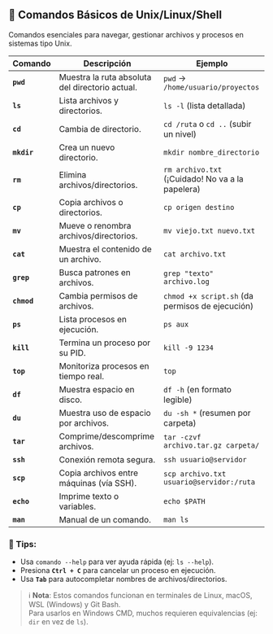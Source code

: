 ## 🐧 Comandos Básicos de Unix/Linux/Shell

Comandos esenciales para navegar, gestionar archivos y procesos en sistemas tipo Unix.

| Comando | Descripción | Ejemplo |
|---------|-------------|---------|
| **`pwd`** | Muestra la ruta absoluta del directorio actual. | `pwd` → `/home/usuario/proyectos` |
| **`ls`** | Lista archivos y directorios. | `ls -l` (lista detallada) |
| **`cd`** | Cambia de directorio. | `cd /ruta` o `cd ..` (subir un nivel) |
| **`mkdir`** | Crea un nuevo directorio. | `mkdir nombre_directorio` |
| **`rm`** | Elimina archivos/directorios. | `rm archivo.txt` (¡Cuidado! No va a la papelera) |
| **`cp`** | Copia archivos o directorios. | `cp origen destino` |
| **`mv`** | Mueve o renombra archivos/directorios. | `mv viejo.txt nuevo.txt` |
| **`cat`** | Muestra el contenido de un archivo. | `cat archivo.txt` |
| **`grep`** | Busca patrones en archivos. | `grep "texto" archivo.log` |
| **`chmod`** | Cambia permisos de archivos. | `chmod +x script.sh` (da permisos de ejecución) |
| **`ps`** | Lista procesos en ejecución. | `ps aux` |
| **`kill`** | Termina un proceso por su PID. | `kill -9 1234` |
| **`top`** | Monitoriza procesos en tiempo real. | `top` |
| **`df`** | Muestra espacio en disco. | `df -h` (en formato legible) |
| **`du`** | Muestra uso de espacio por archivos. | `du -sh *` (resumen por carpeta) |
| **`tar`** | Comprime/descomprime archivos. | `tar -czvf archivo.tar.gz carpeta/` |
| **`ssh`** | Conexión remota segura. | `ssh usuario@servidor` |
| **`scp`** | Copia archivos entre máquinas (vía SSH). | `scp archivo.txt usuario@servidor:/ruta` |
| **`echo`** | Imprime texto o variables. | `echo $PATH` |
| **`man`** | Manual de un comando. | `man ls` |

### 📌 Tips:
- Usa `comando --help` para ver ayuda rápida (ej: `ls --help`).  
- Presiona **`Ctrl + C`** para cancelar un proceso en ejecución.  
- Usa **`Tab`** para autocompletar nombres de archivos/directorios.  

> ℹ️ **Nota**: Estos comandos funcionan en terminales de Linux, macOS, WSL (Windows) y Git Bash.  
> Para usarlos en Windows CMD, muchos requieren equivalencias (ej: `dir` en vez de `ls`).